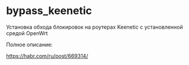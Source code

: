 # bypass_keenetic
Установка обхода блокировок на роутерах Keenetic с установленной средой OpenWrt

Полное описание:

https://habr.com/ru/post/669314/

